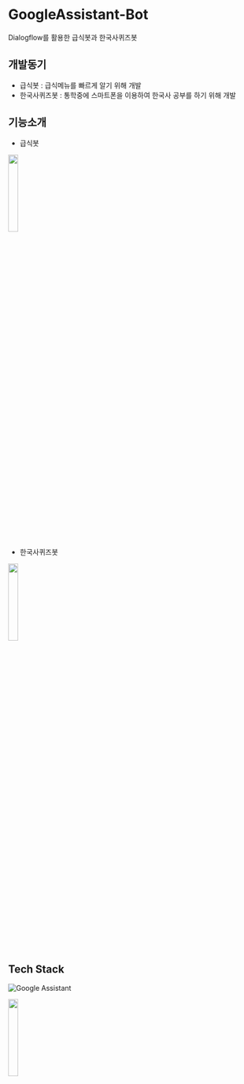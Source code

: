 # GoogleAssistant-Bot
Dialogflow를 활용한 급식봇과 한국사퀴즈봇

## 개발동기
- 급식봇 : 급식메뉴를 빠르게 알기 위해 개발
- 한국사퀴즈봇 : 통학중에 스마트폰을 이용하여 한국사 공부를 하기 위해 개발

## 기능소개
- 급식봇
<img width="20%" src="https://user-images.githubusercontent.com/39849610/228476180-995c22fd-7a67-4ec3-8d94-dc5b9cfe5415.png">

- 한국사퀴즈봇
<img width="20%" src="https://user-images.githubusercontent.com/39849610/228476788-5ba6807c-0fab-4d5c-af81-529a70ee663b.gif">

## Tech Stack
![Google Assistant](https://img.shields.io/badge/google%20assistant-4285F4?style=for-the-badge&logo=google%20assistant&logoColor=white)

<img width="20%" src="https://www.bing.com/th?id=OIP.Lue6X9WCM95YX5XkQuzjxAHaCv&w=248&h=100&c=8&rs=1&qlt=90&o=6&dpr=1.7&pid=3.1&rm=2">
